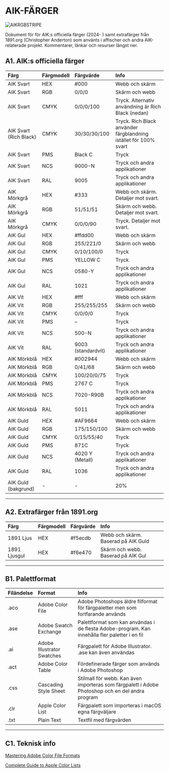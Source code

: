 # AIK-FÄRGER
![AIKRGBSTRIPE](https://github.com/1891-org/farger/assets/1305802/db2d6db1-3fe8-413c-86dd-0d73cddfdf44)




Dokument för för
AIK:s officiella färger (2024- ) samt extrafärger från 1891.org (Christopher Anderton) som använts i affischer och andra AIK-relaterade projekt. Kommentarer, länkar och resurser längst ner. 

## A1. AIK:s officiella färger

| Färg  | Färgmodell  | Färgvärde  | Info                                                                            
| :-------- | :-------- | :-------- | :-------- |
| AIK Svart    			|  HEX |  #000   | Webb och skärm |
| AIK Svart      				|    RGB        |     0/0/0           | Skärm och webb  |                                                                                   
| AIK Svart      				|   CMYK       |    0/0/0/100    | Tryck. Alternativ användning är Rich Black (nedan)     |                                                                                      
| AIK Svart (Rich Black)       |   CMYK        | 30/30/30/100  |  Tryck. Rich Black använder färgblandning istället för 100% svart    |
|   AIK Svart             		 |  PMS   |   Black C   |    Tryck   |
|   AIK Svart             		 |  NCS   |   9000-N  |   Tryck och andra applikationer   |
|   AIK Svart             		 |  RAL   |   9005  |    Tryck och andra applikationer   |
|   AIK Mörkgrå             		 |  HEX   |   #333  |    Webb och skärm. Detaljer mot svart.    |
|   AIK Mörkgrå             		 |  RGB   |   51/51/51  |   Skärm och webb. Detaljer mot svart.      |
|   AIK Mörkgrå             		 |  CMYK   |   0/0/0/90  |    Tryck. Detaljer mot svart.      |
|   AIK Gul            		 |  HEX   |   #ffdd00  |    Webb och skärm     |
|   AIK Gul            		 |  RGB   |   255/221/0  |    Skärm och webb     |
|   AIK Gul            		 |  CMYK   |   0/10/100/0 |    Tryck    |
|   AIK Gul            		 |  PMS   |   YELLOW C |    Tryck    |
|   AIK Gul            		 |  NCS   |   0580-Y |    Tryck och andra applikationer   |
|   AIK Gul            		 |  RAL   |   1021 |    Tryck och andra applikationer   |
|   AIK Vit            		 |  HEX   |   #fff |    Webb och skärm   |
|   AIK Vit            		 |  RGB   |   255/255/255 |    Skärm och webb  |
|   AIK Vit            		 |  CMYK   |   0/0/0/0 |    Tryck |
|   AIK Vit            		 |  PMS   |   – |    Tryck  |
|   AIK Vit            		 |  NCS   |   500-N |    Tryck och andra applikationer  |
|   AIK Vit            		 |  RAL   |   9003 (standardvit) |    Tryck och andra applikationer  |
| AIK Mörkblå      				|  HEX |  #002944           | Webb och skärm |
| AIK Mörkblå      				|  RGB |  0/41/68         | Skärm och webb |
| AIK Mörkblå      				|  CMYK |  100/20/0/75        | Tryck |
| AIK Mörkblå      				|  PMS |  2767 C     | Tryck |
| AIK Mörkblå      				|  NCS |  7020-R90B    | Tryck och andra applikationer |
| AIK Mörkblå      				|  RAL |  5011    | Tryck och andra applikationer |
| AIK Guld      				|  HEX |  #AF9664            | Webb och skärm |
| AIK Guld      				|    RGB        |     175/150/100           | Skärm och webb  |  
|   AIK Guld           		 |  CMYK   |   0/15/55/40 |    Tryck    |  
|   AIK Guld            		 |  PMS   |   871C |    Tryck    |
|   AIK Guld            		 |  NCS   |   4020 Y (Metall) |    Tryck och andra applikationer   |
|   AIK Guld            		 |  RAL   |   1036 |    Tryck och andra applikationer   |
|   AIK Guld (bakgrund)            		 |  -   |   - |    20%   |

***

## A2. Extrafärger från 1891.org

| Färg  | Färgmodell  | Färgvärde  | Info                                                                            
| :-------- | :----------------- | :----- | :------------------------------------------------------------------------------------------ |
| 1891 Ljus    			|  HEX |  #f5ecdb   | Webb och skärm. Baserad på AIK Guld |
| 1891 Ljusgul      |    HEX        |     #f6e470         | Skärm och webb. Baserad på AIK Gul  |                                      | 1891 Orange      	|   HEX       |    #f58149    | Skärm och webb. Baserad på AIK:s 2021 års målvaktströja   |         

***

## B1. Palettformat

| Filändelse | Format | Info |
|:--------|:-------|:------------|
| .aco    | Adobe Color File | Adobe Photoshops äldre filformat för färgpaletter men som fortfarande används |
| .ase    | Adobe Swatch Exchange | Palettformat som kan användas i de flesta Adobe-program. Kan innehålla fler paletter i en fil | 
| .ai    | Adobe Illustrator Swatches| Färgpalett för Adobe Illustrator. .ase kan även användas |
| .act    | Adobe Color Table | Fördefinerade färger som används i Adobe Photoshop |
| .css    | Cascading Style Sheet | Stilmall för webb. Kan även importeras som färgpalett i Adobe Photoshop och en del andra program |
| .clr    | Apple Color List| Färgpalett som importeras i macOS egna färgväljare |
| .txt    | Plain Text| Textfil med färgvärden |


***

## C1. Teknisk info
[Mastering Adobe Color File Formats](https://medium.com/swlh/mastering-adobe-color-file-formats-d29e43fde8eb)

[Complete Guide to Apple Color Lists](https://colorslurp.com/blog/a-complete-guide-to-clr-files-on-mac)


